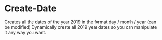 # Create-Date
Creates all the dates of the year 2019 in the format day / month / year (can be modified)
Dynamically create all 2019 year dates so you can manipulate it any way you want.
